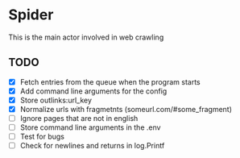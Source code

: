 # Spider

This is the main actor involved in web crawling

## TODO

- [x] Fetch entries from the queue when the program starts
- [x] Add command line arguments for the config
- [x] Store outlinks:url_key
- [x] Normalize urls with fragmetnts (someurl.com/#some_fragment)
- [ ] Ignore pages that are not in english
- [ ] Store command line arguments in the .env
- [ ] Test for bugs
- [ ] Check for newlines and returns in log.Printf
